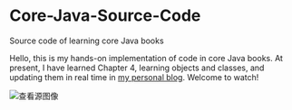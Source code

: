 # Core-Java-Source-Code
 Source code of learning core Java books

Hello, this is my hands-on implementation of code in core Java books. At present, I have learned Chapter 4, learning objects and classes, and updating them in real time in [my personal blog](https://www.codenote.xyz/categories/Java/). Welcome to watch!

![查看源图像](https://gitee.com/cao_ziqiang/img/raw/master/20210710161445.jpeg)

